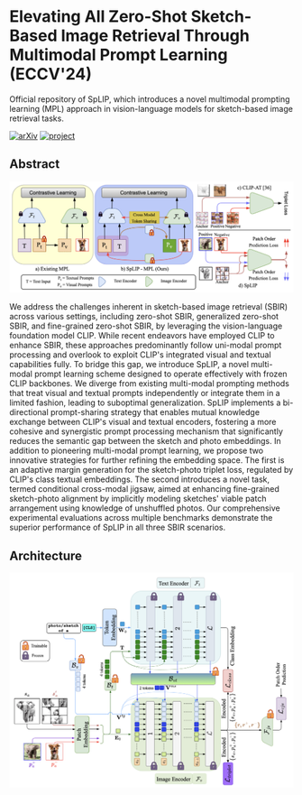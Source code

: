 # Elevating All Zero-Shot Sketch-Based Image Retrieval Through Multimodal Prompt Learning (ECCV'24)

Official repository of SpLIP, which introduces a novel multimodal prompting learning (MPL) approach in vision-language models for sketch-based image retrieval tasks.

[![arXiv](https://img.shields.io/badge/arXiv-Paper-brightgreen)](https://arxiv.org/pdf/2407.04207)
[![project](https://img.shields.io/badge/Project-Page-violet)](https://mainaksingha01.github.io/SpLIP/)

## Abstract
<img src="https://github.com/mainaksingha01/SpLIP/blob/master/static/images/teaser.png" width="1000">

We address the challenges inherent in sketch-based image retrieval (SBIR) across various settings, including zero-shot SBIR, generalized zero-shot SBIR, and fine-grained zero-shot SBIR, by leveraging the vision-language foundation model CLIP. While recent endeavors have employed CLIP to enhance SBIR, these approaches predominantly follow uni-modal prompt processing and overlook to exploit CLIP's integrated visual and textual capabilities fully. To bridge this gap, we introduce SpLIP, a novel multi-modal prompt learning scheme designed to operate effectively with frozen CLIP backbones. We diverge from existing multi-modal prompting methods that treat visual and textual prompts independently or integrate them in a limited fashion, leading to suboptimal generalization. SpLIP implements a bi-directional prompt-sharing strategy that enables mutual knowledge exchange between CLIP's visual and textual encoders, fostering a more cohesive and synergistic prompt processing mechanism that significantly reduces the semantic gap between the sketch and photo embeddings. In addition to pioneering multi-modal prompt learning, we propose two innovative strategies for further refining the embedding space. The first is an adaptive margin generation for the sketch-photo triplet loss, regulated by CLIP's class textual embeddings. The second introduces a novel task, termed conditional cross-modal jigsaw, aimed at enhancing fine-grained sketch-photo alignment by implicitly modeling sketches' viable patch arrangement using knowledge of unshuffled photos. Our comprehensive experimental evaluations across multiple benchmarks demonstrate the superior performance of SpLIP in all three SBIR scenarios.

## Architecture

<img src="https://github.com/mainaksingha01/SpLIP/blob/master/static/images/architecture.png" width="800">
